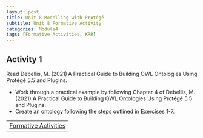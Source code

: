 ```yaml
---
layout: post
title: Unit 8 Modelling with Protégé
subtitle: Unit 8 Formative Activity
categories: Module4
tags: [Formative Activities, KRR]
---
```

<html lang="en">



<body>

<h2>Activity 1</h2>

<p>Read Debellis, M. (2021) A Practical Guide to Building OWL Ontologies Using Protégé 5.5 and Plugins.</p>
<ul>
<li>Work through a practical example by following Chapter 4 of Debellis, M. (2021) A Practical Guide to Building OWL Ontologies Using Protégé 5.5 and Plugins.</li>
<li>Create an ontology following the steps outlined in Exercises 1-7.</li>
</ul>





<table>
    <tr>
       <td> <a href="../../../../artefacts/KRR-Unit8-FormalActivities.pdf" target="_blank" class="button large">Formative Activities</a></td> 
    </tr>
</table>
</body>

</html>



